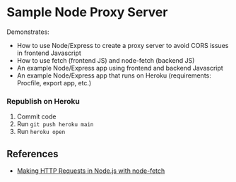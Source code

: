 


# Sample Node Proxy Server


Demonstrates:

- How to use Node/Express to create a proxy server to avoid CORS issues in frontend Javascript
- How to use fetch (frontend JS) and node-fetch (backend JS)
- An example Node/Express app using frontend and backend Javascript
- An example Node/Express app that runs on Heroku (requirements: Procfile, export app, etc.)


### Republish on Heroku

1. Commit code
1. Run `git push heroku main`
1. Run `heroku open`



## References

- [Making HTTP Requests in Node.js with node-fetch](https://stackabuse.com/making-http-requests-in-node-js-with-node-fetch/)
